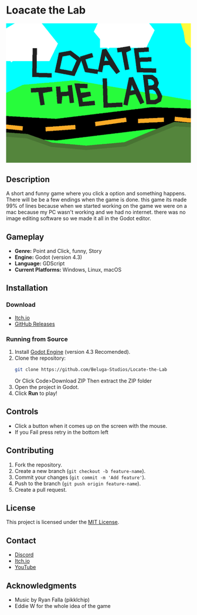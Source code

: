 # Loacate the Lab

![Game Logo or Screenshot](LocateTheLab.png)

## Description
A short and funny game where you click a option and something happens. There will be be a few endings when the game is done. this game its made 99% of lines because when we started working on the game we were on a mac because my PC wasn't working and we had no internet. there was no image editing software so we made it all in the Godot editor.

## Gameplay
- **Genre:** Point and Click, funny, Story
- **Engine:** Godot (version 4.3)
- **Language:** GDScript
- **Current Platforms:** Windows, Linux, macOS

## Installation
### Download
- [Itch.io](https://belugastudios.itch.io/locate-the-lab)
- [GitHub Releases](https://github.com/Beluga-Studios/Locate-the-Lab/releases)

### Running from Source
1. Install [Godot Engine](https://godotengine.org/) (version 4.3 Recomended).
2. Clone the repository:
   ```sh
   git clone https://github.com/Beluga-Studios/Locate-the-Lab
   ```
   Or Click Code>Download ZIP Then extract the ZIP folder
3. Open the project in Godot.
4. Click **Run** to play!

## Controls
- Click a button when it comes up on the screen with the mouse.
- If you Fail press retry in the bottom left

## Contributing
1. Fork the repository.
2. Create a new branch (`git checkout -b feature-name`).
3. Commit your changes (`git commit -m 'Add feature'`).
4. Push to the branch (`git push origin feature-name`).
5. Create a pull request.

## License
This project is licensed under the [MIT License](LICENSE.md).

## Contact
- [Discord](https://discord.com/invite/eMVXBAxwrX)
- [Itch.io](https://beluga-studios.itch.io)
- [YouTube](https://youtube.com/@Beluga-Studios)

## Acknowledgments
- Music by Ryan Falla (pikklchip)
- Eddie W for the whole idea of the game

